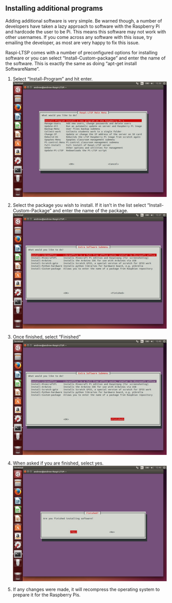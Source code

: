 Installing additional programs
------------------------------

Adding additional software is very simple. Be warned though, a number of
developers have taken a lazy approach to software with the Raspberry Pi
and hardcode the user to be Pi. This means this software may not work
with other usernames. If you come across any software with this issue,
try emailing the developer, as most are very happy to fix this issue.

Raspi-LTSP comes with a number of preconfigured options for installing
software or you can select “Install-Custom-package” and enter the name
of the software. This is exactly the same as doing “apt-get install
SoftwareName”.

1.  Select “Install-Program” and hit enter. ![](../images/image37.jpeg)

2.  Select the package you wish to install. If it isn’t in the list
    select “Install-Custom-Package” and enter the name of the package.
    ![](../images/image38.jpeg)

3.  Once finished, select “Finished” ![](../images/image39.jpeg)

4.  When asked if you are finished, select yes.
    ![](../images/image40.jpeg)

5.  If any changes were made, it will recompress the operating system to
    prepare it for the Raspberry Pis.
